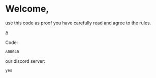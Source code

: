 

# Welcome,


use this code as proof you have carefully read and agree to the rules.

∆

Code: 
```
∆00040
```



our discord server:
```
yes
```

